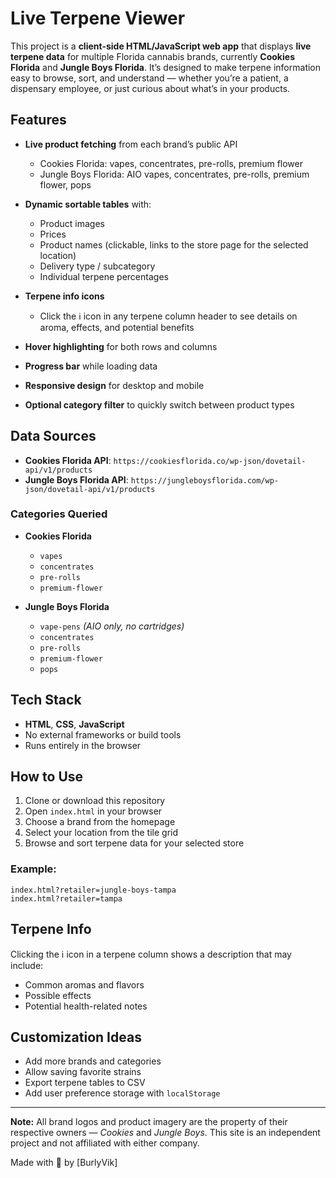 # Live Terpene Viewer

This project is a **client-side HTML/JavaScript web app** that displays **live terpene data** for multiple Florida cannabis brands, currently **Cookies Florida** and **Jungle Boys Florida**.
It’s designed to make terpene information easy to browse, sort, and understand — whether you’re a patient, a dispensary employee, or just curious about what’s in your products.

## Features

* **Live product fetching** from each brand’s public API

  * Cookies Florida: vapes, concentrates, pre-rolls, premium flower
  * Jungle Boys Florida: AIO vapes, concentrates, pre-rolls, premium flower, pops
* **Dynamic sortable tables** with:

  * Product images
  * Prices
  * Product names (clickable, links to the store page for the selected location)
  * Delivery type / subcategory
  * Individual terpene percentages
* **Terpene info icons**

  * Click the ℹ️ icon in any terpene column header to see details on aroma, effects, and potential benefits
* **Hover highlighting** for both rows and columns
* **Progress bar** while loading data
* **Responsive design** for desktop and mobile
* **Optional category filter** to quickly switch between product types

## Data Sources

* **Cookies Florida API**:
  `https://cookiesflorida.co/wp-json/dovetail-api/v1/products`
* **Jungle Boys Florida API**:
  `https://jungleboysflorida.com/wp-json/dovetail-api/v1/products`

### Categories Queried

* **Cookies Florida**

  * `vapes`
  * `concentrates`
  * `pre-rolls`
  * `premium-flower`
* **Jungle Boys Florida**

  * `vape-pens` *(AIO only, no cartridges)*
  * `concentrates`
  * `pre-rolls`
  * `premium-flower`
  * `pops`

## Tech Stack

* **HTML**, **CSS**, **JavaScript**
* No external frameworks or build tools
* Runs entirely in the browser

## How to Use

1. Clone or download this repository
2. Open `index.html` in your browser
3. Choose a brand from the homepage
4. Select your location from the tile grid
5. Browse and sort terpene data for your selected store

### Example:

```
index.html?retailer=jungle-boys-tampa
index.html?retailer=tampa
```

## Terpene Info

Clicking the ℹ️ icon in a terpene column shows a description that may include:

* Common aromas and flavors
* Possible effects
* Potential health-related notes

## Customization Ideas

* Add more brands and categories
* Allow saving favorite strains
* Export terpene tables to CSV
* Add user preference storage with `localStorage`

---

**Note:** All brand logos and product imagery are the property of their respective owners — *Cookies* and *Jungle Boys*. This site is an independent project and not affiliated with either company.

Made with 💙 by [BurlyVik]
